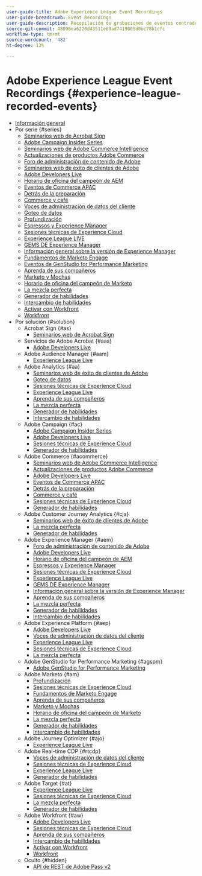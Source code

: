 ```yaml
---
user-guide-title: Adobe Experience League Event Recordings
user-guide-breadcrumb: Event Recordings
user-guide-description: Recopilación de grabaciones de eventos centrados en el uso de productos de Adobe Enterprise
source-git-commit: 48096ea6220d43511e69ad7419005d0bc78b1cfc
workflow-type: tm+mt
source-wordcount: '482'
ht-degree: 13%

---
```



# Adobe Experience League Event Recordings {#experience-league-recorded-events}

+ [Información general](overview.md)
+ Por serie {#series}
   + [Seminarios web de Acrobat Sign](https://experienceleague.adobe.com/docs/events/acrobat-sign-webinars/overview.html)
   + [Adobe Campaign Insider Series](https://experienceleague.adobe.com/docs/events/adobe-campaign-insider-recordings/overview.html)
   + [Seminarios web de Adobe Commerce Intelligence](https://experienceleague.adobe.com/docs/events/mbi-webinars-recordings/overview.html)
   + [Actualizaciones de productos Adobe Commerce](https://experienceleague.adobe.com/docs/events/adobe-commerce-product-update-recordings/overview.html)
   + [Foro de administración de contenido de Adobe](https://experienceleague.adobe.com/docs/events/adobe-content-management-forum-recordings/overview.html)
   + [Seminarios web de éxito de clientes de Adobe](https://experienceleague.adobe.com/docs/events/adobe-customer-success-webinar-recordings/overview.html)
   + [Adobe Developers Live](https://experienceleague.adobe.com/docs/events/adobe-developers-live-recordings/overview.html)
   + [Horario de oficina del campeón de AEM](https://experienceleague.adobe.com/docs/events/aem-champion-office-hours/overview.html)
   + [Eventos de Commerce APAC](https://experienceleague.adobe.com/docs/events/apac-commerce-recordings/overview.html)
   + [Detrás de la preparación](https://experienceleague.adobe.com/docs/events/behind-the-brew-recordings/overview.html)
   + [Commerce y café](https://experienceleague.adobe.com/docs/events/commerce-and-coffee-recordings/overview.html)
   + [Voces de administración de datos del cliente](https://experienceleague.adobe.com/docs/events/customer-data-management-voices-recordings/overview.html?lang=es)
   + [Goteo de datos](https://experienceleague.adobe.com/docs/events/data-drip-recordings/overview.html)
   + [Profundización](https://experienceleague.adobe.com/docs/events/deep-dives-recordings/overview.html)
   + [Espressos y Experience Manager](https://experienceleague.adobe.com/docs/events/espressos-and-experience-manager-recordings/overview.html)
   + [Sesiones técnicas de Experience Cloud](https://experienceleague.adobe.com/docs/events/tech-sessions/overview.html)
   + [Experience League LIVE](https://experienceleague.adobe.com/docs/events/experience-league-live-recordings/overview.html)
   + [GEMS DE Experience Manager](https://experienceleague.adobe.com/docs/events/experience-manager-gems-recordings/overview.html)
   + [Información general sobre la versión de Experience Manager](https://experienceleague.adobe.com/docs/events/aemcs-release-update-recordings/overview.html?lang=es)
   + [Fundamentos de Marketo Engage](https://experienceleague.adobe.com/en/docs/events/foundations-of-marketo-engage-webinars/overview)
   + [Eventos de GenStudio for Performance Marketing](https://experienceleague.adobe.com/docs/events/genstudio-for-performance-marketing-events/overview.html)
   + [Aprenda de sus compañeros](https://experienceleague.adobe.com/docs/events/learn-from-your-peers-recordings/overview.html)
   + [Marketo y Mochas](https://experienceleague.adobe.com/docs/events/marketo-and-mochas-recordings/overview.html)
   + [Horario de oficina del campeón de Marketo](https://experienceleague.adobe.com/docs/events/marketo-champion-office-hours/overview.html)
   + [La mezcla perfecta](https://experienceleague.adobe.com/en/docs/events/the-perfect-blend/overview)
   + [Generador de habilidades](https://experienceleague.adobe.com/docs/events/skill-builder-recordings/overview.html)
   + [Intercambio de habilidades](https://experienceleague.adobe.com/docs/events/the-skill-exchange-recordings/overview.html)
   + [Activar con Workfront](https://experienceleague.adobe.com/docs/events/wake-up-with-workfront-recordings/overview.html)
   + [Workfront](https://experienceleague.adobe.com/docs/events/workfront-recordings/overview.html)
+ Por solución {#solution}
   + Acrobat Sign {#as}
      + [Seminarios web de Acrobat Sign](https://experienceleague.adobe.com/docs/events/acrobat-sign-webinars/overview.html)
   + Servicios de Adobe Acrobat {#aas}
      + [Adobe Developers Live](https://experienceleague.adobe.com/docs/events/adobe-developers-live-recordings/overview.html)
   + Adobe Audience Manager {#aam}
      + [Experience League Live](https://experienceleague.adobe.com/docs/events/experience-league-live-recordings/overview.html)
   + Adobe Analytics {#aa}
      + [Seminarios web de éxito de clientes de Adobe](https://experienceleague.adobe.com/docs/events/adobe-customer-success-webinar-recordings/overview.html)
      + [Goteo de datos](https://experienceleague.adobe.com/docs/events/data-drip-recordings/overview.html)
      + [Sesiones técnicas de Experience Cloud](https://experienceleague.adobe.com/docs/events/tech-sessions/overview.html)
      + [Experience League Live](https://experienceleague.adobe.com/docs/events/experience-league-live-recordings/overview.html)
      + [Aprenda de sus compañeros](https://experienceleague.adobe.com/docs/events/learn-from-your-peers-recordings/overview.html)
      + [La mezcla perfecta](https://experienceleague.adobe.com/en/docs/events/the-perfect-blend/overview)
      + [Generador de habilidades](https://experienceleague.adobe.com/docs/events/skill-builder-recordings/overview.html)
      + [Intercambio de habilidades](https://experienceleague.adobe.com/docs/events/the-skill-exchange-recordings/overview.html)
   + Adobe Campaign {#ac}
      + [Adobe Campaign Insider Series](https://experienceleague.adobe.com/docs/events/adobe-campaign-insider-recordings/overview.html)
      + [Adobe Developers Live](https://experienceleague.adobe.com/docs/events/adobe-developers-live-recordings/overview.html)
      + [Sesiones técnicas de Experience Cloud](https://experienceleague.adobe.com/docs/events/tech-sessions/overview.html)
      + [Generador de habilidades](https://experienceleague.adobe.com/docs/events/skill-builder-recordings/overview.html)
   + Adobe Commerce {#acommerce}
      + [Seminarios web de Adobe Commerce Intelligence](https://experienceleague.adobe.com/docs/events/mbi-webinars-recordings/overview.html)
      + [Actualizaciones de productos Adobe Commerce](https://experienceleague.adobe.com/docs/events/adobe-commerce-product-update-recordings/overview.html)
      + [Adobe Developers Live](https://experienceleague.adobe.com/docs/events/adobe-developers-live-recordings/overview.html)
      + [Eventos de Commerce APAC](https://experienceleague.adobe.com/docs/events/apac-commerce-recordings/overview.html)
      + [Detrás de la preparación](https://experienceleague.adobe.com/docs/events/behind-the-brew-recordings/overview.html)
      + [Commerce y café](https://experienceleague.adobe.com/docs/events/commerce-and-coffee-recordings/overview.html)
      + [Sesiones técnicas de Experience Cloud](https://experienceleague.adobe.com/docs/events/tech-sessions/overview.html)
      + [Generador de habilidades](https://experienceleague.adobe.com/docs/events/skill-builder-recordings/overview.html)
   + Adobe Customer Journey Analytics {#cja}
      + [Seminarios web de éxito de clientes de Adobe](https://experienceleague.adobe.com/docs/events/adobe-customer-success-webinar-recordings/overview.html)
      + [La mezcla perfecta](https://experienceleague.adobe.com/en/docs/events/the-perfect-blend/overview)
      + [Generador de habilidades](https://experienceleague.adobe.com/docs/events/skill-builder-recordings/overview.html)
   + Adobe Experience Manager {#aem}
      + [Foro de administración de contenido de Adobe](https://experienceleague.adobe.com/docs/events/adobe-content-management-forum-recordings/overview.html)
      + [Adobe Developers Live](https://experienceleague.adobe.com/docs/events/adobe-developers-live-recordings/overview.html)
      + [Horario de oficina del campeón de AEM](https://experienceleague.adobe.com/docs/events/aem-champion-office-hours/overview.html)
      + [Espressos y Experience Manager](https://experienceleague.adobe.com/docs/events/espressos-and-experience-manager-recordings/overview.html)
      + [Sesiones técnicas de Experience Cloud](https://experienceleague.adobe.com/docs/events/tech-sessions/overview.html)
      + [Experience League Live](https://experienceleague.adobe.com/docs/events/experience-league-live-recordings/overview.html)
      + [GEMS DE Experience Manager](https://experienceleague.adobe.com/docs/events/experience-manager-gems-recordings/overview.html)
      + [Información general sobre la versión de Experience Manager](https://experienceleague.adobe.com/docs/events/aemcs-release-update-recordings/overview.html?lang=es)
      + [Aprenda de sus compañeros](https://experienceleague.adobe.com/docs/events/learn-from-your-peers-recordings/overview.html)
      + [La mezcla perfecta](https://experienceleague.adobe.com/en/docs/events/the-perfect-blend/overview)
      + [Generador de habilidades](https://experienceleague.adobe.com/docs/events/skill-builder-recordings/overview.html)
      + [Intercambio de habilidades](https://experienceleague.adobe.com/docs/events/the-skill-exchange-recordings/overview.html)
   + Adobe Experience Platform {#aep}
      + [Adobe Developers Live](https://experienceleague.adobe.com/docs/events/adobe-developers-live-recordings/overview.html)
      + [Voces de administración de datos del cliente](https://experienceleague.adobe.com/docs/events/customer-data-management-voices-recordings/overview.html?lang=es)
      + [Experience League Live](https://experienceleague.adobe.com/docs/events/experience-league-live-recordings/overview.html)
      + [Sesiones técnicas de Experience Cloud](https://experienceleague.adobe.com/docs/events/tech-sessions/overview.html)
      + [La mezcla perfecta](https://experienceleague.adobe.com/en/docs/events/the-perfect-blend/overview)
   + Adobe GenStudio for Performance Marketing {#agspm}
      + [Adobe GenStudio for Performance Marketing](https://experienceleague.adobe.com/docs/events/genstudio-for-performance-marketing-events/overview.html)
   + Adobe Marketo {#am}
      + [Profundización](https://experienceleague.adobe.com/docs/events/deep-dives-recordings/overview.html)
      + [Sesiones técnicas de Experience Cloud](https://experienceleague.adobe.com/docs/events/tech-sessions/overview.html)
      + [Fundamentos de Marketo Engage](https://experienceleague.adobe.com/en/docs/events/foundations-of-marketo-engage-webinars/overview)
      + [Aprenda de sus compañeros](https://experienceleague.adobe.com/docs/events/learn-from-your-peers-recordings/overview.html)
      + [Marketo y Mochas](https://experienceleague.adobe.com/docs/events/marketo-and-mochas-recordings/overview.html)
      + [Horario de oficina del campeón de Marketo](https://experienceleague.adobe.com/docs/events/marketo-champion-office-hours/overview.html)
      + [La mezcla perfecta](https://experienceleague.adobe.com/en/docs/events/the-perfect-blend/overview)
      + [Generador de habilidades](https://experienceleague.adobe.com/docs/events/skill-builder-recordings/overview.html)
      + [Intercambio de habilidades](https://experienceleague.adobe.com/docs/events/the-skill-exchange-recordings/overview.html)
   + Adobe Journey Optimizer {#ajo}
      + [Experience League Live](https://experienceleague.adobe.com/docs/events/experience-league-live-recordings/overview.html)
   + Adobe Real-time CDP {#rtcdp}
      + [Voces de administración de datos del cliente](https://experienceleague.adobe.com/docs/events/customer-data-management-voices-recordings/overview.html?lang=es)
      + [Sesiones técnicas de Experience Cloud](https://experienceleague.adobe.com/docs/events/tech-sessions/overview.html)
      + [Experience League Live](https://experienceleague.adobe.com/docs/events/experience-league-live-recordings/overview.html)
      + [Generador de habilidades](https://experienceleague.adobe.com/docs/events/skill-builder-recordings/overview.html)
   + Adobe Target {#at}
      + [Experience League Live](https://experienceleague.adobe.com/docs/events/experience-league-live-recordings/overview.html)
      + [Sesiones técnicas de Experience Cloud](https://experienceleague.adobe.com/docs/events/tech-sessions/overview.html)
      + [La mezcla perfecta](https://experienceleague.adobe.com/en/docs/events/the-perfect-blend/overview)
      + [Generador de habilidades](https://experienceleague.adobe.com/docs/events/skill-builder-recordings/overview.html)
   + Adobe Workfront {#aw}
      + [Adobe Developers Live](https://experienceleague.adobe.com/docs/events/adobe-developers-live-recordings/overview.html)
      + [Sesiones técnicas de Experience Cloud](https://experienceleague.adobe.com/docs/events/tech-sessions/overview.html)
      + [Aprenda de sus compañeros](https://experienceleague.adobe.com/docs/events/learn-from-your-peers-recordings/overview.html)
      + [Intercambio de habilidades](https://experienceleague.adobe.com/docs/events/the-skill-exchange-recordings/overview.html)
      + [Activar con Workfront](https://experienceleague.adobe.com/docs/events/wake-up-with-workfront-recordings/overview.html)
      + [Workfront](https://experienceleague.adobe.com/docs/events/workfront-recordings/overview.html)
   + Oculto {#hidden}
      + [API de REST de Adobe Pass v2](../single-events/adobe-pass-rest-api-v2.md)